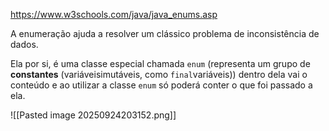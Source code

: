https://www.w3schools.com/java/java_enums.asp

A enumeração ajuda a resolver um clássico problema de inconsistência de dados.

Ela por si, é uma classe especial chamada `enum` (representa um grupo de **constantes** (variáveis ​​imutáveis, como `final`variáveis)) dentro dela vai o conteúdo e ao utilizar a classe `enum` só poderá conter o que foi passado a ela.

![[Pasted image 20250924203152.png]]

